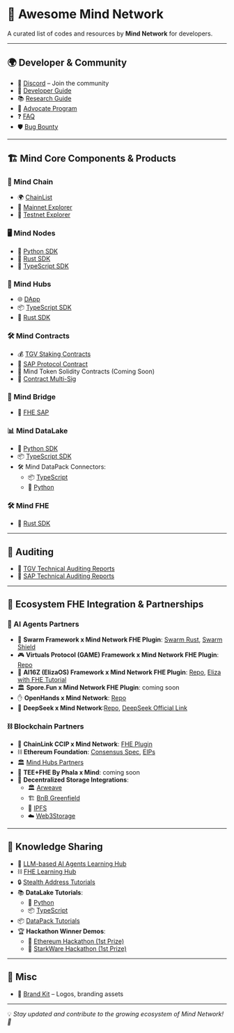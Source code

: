 # 🚀 Awesome Mind Network

A curated list of codes and resources by **Mind Network** for developers.

---

## 🌍 Developer & Community

- 📢 [Discord](https://discord.com/invite/UYj94MJdGJ) – Join the community
- 📖 [Developer Guide](https://docs.mindnetwork.xyz/minddocs/developer-guide)
- 📚 [Research Guide](https://docs.mindnetwork.xyz/minddocs/research-guide)
- 🌱 [Advocate Program](https://docs.mindnetwork.xyz/minddocs/others/advocate-program)
- ❓ [FAQ](https://docs.mindnetwork.xyz/minddocs/others/faq)
- 🛡️ [Bug Bounty](https://bugrap.io/bounties/Mind%20Network)

---

## 🏗️ Mind Core Components & Products

### 🔗 Mind Chain
- 🌍 [ChainList](https://github.com/mind-network/ethereum-lists-chains)
- 🔎 [Mainnet Explorer](https://explorer.mindnetwork.xyz/)
- 🔬 [Testnet Explorer](https://explorer-testnet.mindnetwork.xyz/)

### 🖥️ Mind Nodes
- 🐍 [Python SDK](https://github.com/mind-network/mind-sdk-randgen-py)
- 🦀 [Rust SDK](https://github.com/mind-network/mind-sdk-randgen-rust)
- 🚀 [TypeScript SDK](https://github.com/mind-network/mind-sdk-randgen-ts)

### 🏢 Mind Hubs
- 🌐 [DApp](https://dapp.mindnetwork.xyz/)
- 📦 [TypeScript SDK](https://github.com/mind-network/mind-sdk-hubs-ts)
- 🏦 [Rust SDK](https://github.com/mind-network/mind-sdk-chain-rust)

### 🛠️ Mind Contracts
- 💰 [TGV Staking Contracts](https://github.com/mind-network/mind-restaking-contracts/tree/main/contracts)
- 🔐 [SAP Protocol Contract](https://github.com/mind-network/mind-sap-contracts)
- 🏦 Mind Token Solidity Contracts (Coming Soon)
- 🔏 [Contract Multi-Sig](https://docs.mindnetwork.xyz/minddocs/security-and-privacy/multi-sig-and-timelock)

### 🌉 Mind Bridge
- 🔄 [FHE SAP](https://github.com/mind-network/mind-sap-contracts)

### 📊 Mind DataLake
- 🐍 [Python SDK](https://github.com/mind-network/mind-lake-sdk-python)
- 📦 [TypeScript SDK](https://github.com/mind-network/mind-lake-sdk-typescript)
- 🛠️ Mind DataPack Connectors:
  - 📦 [TypeScript](https://github.com/mind-network/mind-datapack-typescript)
  - 🐍 [Python](https://github.com/mind-network/mind-datapack-python)

### 🛠️ Mind FHE
- 🔐 [Rust SDK](https://github.com/mind-network/mind-sdk-fhe-rust)
---

## 🔎 Auditing
- 📑 [TGV Technical Auditing Reports](https://github.com/mind-network/mind-restaking-contracts/tree/main/audit)
- 📜 [SAP Technical Auditing Reports](https://github.com/mind-network/mind-sap-contracts/tree/main/audit)

---

## 🤝 Ecosystem FHE Integration & Partnerships

### 🤖 AI Agents Partners
- 🤯 **Swarm Framework x Mind Network FHE Plugin**: [Swarm Rust](https://github.com/georgesheth/swarms-rust), [Swarm Shield](https://github.com/georgesheth/swarm-shield)
- 🎮 **Virtuals Protocol (GAME) Framework x Mind Network FHE Plugin**: [Repo](https://github.com/mind-network/mind-virtuals-game-node-integration)
- 🧠 **AI16Z (ElizaOS) Framework x Mind Network FHE Plugin**: [Repo](https://github.com/elizaOS/eliza/tree/main/packages/plugin-mind-network), [Eliza with FHE Tutorial](https://github.com/mind-network/mind-eliza-integration/blob/develop/docs/docs/advanced/eliza-with-fhe.md)
- 🏛️ **Spore.Fun x Mind Network FHE Plugin**: coming soon
- ✋ **OpenHands x Mind Network**: [Repo](https://github.com/georgesheth/OpenHands)
- 🐍 **DeepSeek x Mind Network**:[Repo](https://github.com/mind-network/mind-sdk-deepseek-rust), [DeepSeek Official Link](https://github.com/deepseek-ai/awesome-deepseek-integration)

### ⛓️ Blockchain Partners
- 🔗 **ChainLink CCIP x Mind Network**: [FHE Plugin](https://github.com/mind-network/mind-sap-contracts)
- ⛓️ **Ethereum Foundation**: [Consensus Spec](https://github.com/georgesheth/consensus-specs), [EIPs](https://github.com/georgesheth/EIPs)
- 🏛️ [Mind Hubs Partners](https://dapp.mindnetwork.xyz/votetoearn/voteonhubs)
- 🧠 **TEE+FHE By Phala x Mind**: coming soon
- 📂 **Decentralized Storage Integrations**:
  - 🏛️ [Arweave](https://github.com/mind-network/mind-datapack-typescript/blob/main/src/connector/arweaveConnector.ts)
  - 🏗️ [BnB Greenfield](https://github.com/mind-network/mind-datapack-typescript/blob/main/src/connector/greenfieldConnector.ts)
  - 📡 [IPFS](https://github.com/mind-network/mind-datapack-typescript/blob/main/src/connector/ipfsConnector.ts)
  - ☁️ [Web3Storage](https://github.com/mind-network/mind-datapack-typescript/blob/main/src/connector/web3StorageConnector.ts)

---

## 📖 Knowledge Sharing
- 🧠 [LLM-based AI Agents Learning Hub](https://github.com/mind-network/Awesome-LLM-based-AI-Agents-Knowledge)
- ⛓️ [FHE Learning Hub](https://github.com/mind-network/Awesome-FHE)
- 🔒 [Stealth Address Tutorials](https://github.com/mind-network/mind-sap-sdk-demo)
- 📚 **DataLake Tutorials**:
  - 🐍 [Python](https://github.com/mind-network/mind-lake-sdk-python/tree/main/tutorial)
  - 📦 [TypeScript](https://github.com/mind-network/mind-lake-sdk-typescript/tree/main/tutorial)
- 📦 [DataPack Tutorials](https://github.com/mind-network/mind-datapack-python/tree/main/examples)
- 🏆 **Hackathon Winner Demos**:
  - 🏅 [Ethereum Hackathon (1st Prize)](https://github.com/mind-network/mind_hackathon_ethereum_sg_2309)
  - 🏅 [StarkWare Hackathon (1st Prize)](https://github.com/mind-network/mind_hackathon_starkware_2302)

---

## 🎨 Misc
- 🎨 [Brand Kit](https://github.com/mind-network/mind-brandkit) – Logos, branding assets

---

💡 *Stay updated and contribute to the growing ecosystem of Mind Network! 🚀*
